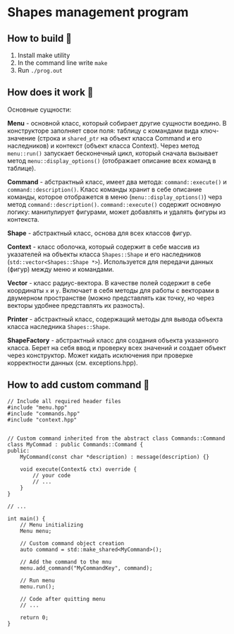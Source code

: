 # Shapes management program
 
## How to build :hammer:
1. Install make utility 
2. In the command line write `make`
3. Run `./prog.out`

## How does it work :mag_right:
Основные сущности:

**Menu** - основной класс, который собирает другие сущности воедино. В конструкторе заполняет свои поля: таблицу с командами вида ключ-значение (строка и `shared_ptr` на объект класса Command и его наследников) и контекст (объект класса Context). 
Через метод `menu::run()` запускает бесконечный цикл, который сначала вызывает метод `menu::display_options()` (отображает описание всех команд в таблице).  

**Command** - абстрактный класс, имеет два метода: `command::execute()` и `command::description()`. Класс команды хранит в себе описание команды, которое отображется в меню (`menu::display_options()`) черз метод `command::description()`. `command::execute()` содержит основную логику: манипулирует фигурами, может добавлять и удалять фигуры из контекста.

**Shape** - абстрактный класс, основа для всех классов фигур.

**Context** - класс оболочка, который содержит в себе массив из указателей на объекты класса `Shapes::Shape` и его наследников (`std::vector<Shapes::Shape *>`). Используется для передачи данных (фигур) между меню и командами.

**Vector** - класс радиус-вектора. В качестве полей содержит в себе координаты `x` и `y`. Включает в себя методы для работы с векторами в двумерном пространстве (можно представлять как точку, но через векторы удобнее представлять их разность).

**Printer** - абстрактный класс, содержащий методы для вывода объекта класса наследника `Shapes::Shape`.

**ShapeFactory** - абстрактный класс для создания объекта указанного класса. Берет на себя ввод и проверку всех значений и создает объект через конструктор. Может кидать исключения при проверке корректности данных (см. exceptions.hpp).

## How to add custom command :pencil:

```
// Include all required header files
#include "menu.hpp"
#include "commands.hpp"
#include "context.hpp"


// Custom command inherited from the abstract class Commands::Command
class MyCommad : public Commands::Command {
public:
    MyCommand(const char *description) : message(description) {}

    void execute(Context& ctx) override {
        // your code
        // ...
    }
}

// ...

int main() {
    // Menu initializing
    Menu menu;

    // Custom command object creation
    auto command = std::make_shared<MyCommand>();

    // Add the command to the mnu
    menu.add_command("MyCommandKey", command);

    // Run menu
    menu.run();

    // Code after quitting menu
    // ...

    return 0;
}
```
